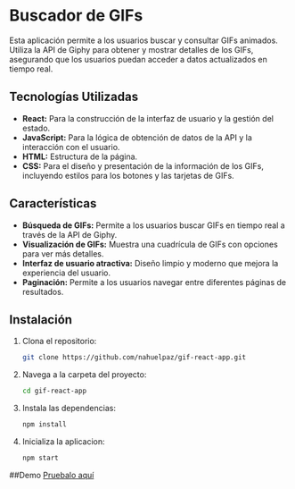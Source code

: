 # Buscador de GIFs

Esta aplicación permite a los usuarios buscar y consultar GIFs animados. Utiliza la API de Giphy para obtener y mostrar detalles de los GIFs, asegurando que los usuarios puedan acceder a datos actualizados en tiempo real.

## Tecnologías Utilizadas

- **React:** Para la construcción de la interfaz de usuario y la gestión del estado.
- **JavaScript:** Para la lógica de obtención de datos de la API y la interacción con el usuario.
- **HTML:** Estructura de la página.
- **CSS:** Para el diseño y presentación de la información de los GIFs, incluyendo estilos para los botones y las tarjetas de GIFs.

## Características

- **Búsqueda de GIFs:** Permite a los usuarios buscar GIFs en tiempo real a través de la API de Giphy.
- **Visualización de GIFs:** Muestra una cuadrícula de GIFs con opciones para ver más detalles.
- **Interfaz de usuario atractiva:** Diseño limpio y moderno que mejora la experiencia del usuario.
- **Paginación:** Permite a los usuarios navegar entre diferentes páginas de resultados.

## Instalación

1. Clona el repositorio:
   ```bash
   git clone https://github.com/nahuelpaz/gif-react-app.git
   
2. Navega a la carpeta del proyecto:
   ```bash
   cd gif-react-app

3. Instala las dependencias:
   ```bash
   npm install

4. Inicializa la aplicacion:
   ```bash
   npm start

##Demo
[Pruebalo aquí](https://gif-react-app-naw.netlify.app/)

  

